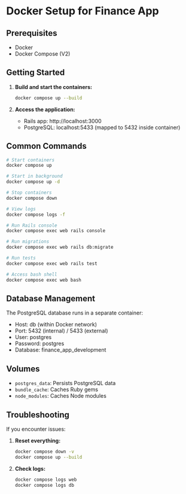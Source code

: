 # Docker Setup for Finance App

## Prerequisites
- Docker
- Docker Compose (V2)

## Getting Started

1. **Build and start the containers:**
   ```bash
   docker compose up --build
   ```

2. **Access the application:**
   - Rails app: http://localhost:3000
   - PostgreSQL: localhost:5433 (mapped to 5432 inside container)

## Common Commands

```bash
# Start containers
docker compose up

# Start in background
docker compose up -d

# Stop containers
docker compose down

# View logs
docker compose logs -f

# Run Rails console
docker compose exec web rails console

# Run migrations
docker compose exec web rails db:migrate

# Run tests
docker compose exec web rails test

# Access bash shell
docker compose exec web bash
```

## Database Management

The PostgreSQL database runs in a separate container:
- Host: db (within Docker network)
- Port: 5432 (internal) / 5433 (external)
- User: postgres
- Password: postgres
- Database: finance_app_development

## Volumes

- `postgres_data`: Persists PostgreSQL data
- `bundle_cache`: Caches Ruby gems
- `node_modules`: Caches Node modules

## Troubleshooting

If you encounter issues:

1. **Reset everything:**
   ```bash
   docker compose down -v
   docker compose up --build
   ```

2. **Check logs:**
   ```bash
   docker compose logs web
   docker compose logs db
   ```